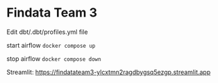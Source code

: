 # Findata Team 3

Edit dbt/.dbt/profiles.yml file


start airflow
`docker compose up`

stop airflow
`docker compose down`



Streamlit: https://findatateam3-ylcxtmn2ragdbygsq5ezgp.streamlit.app
